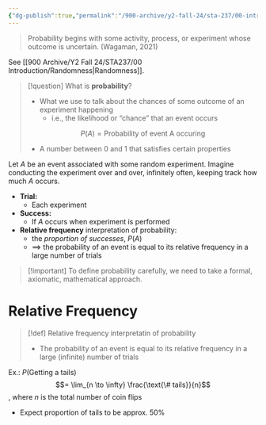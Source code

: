 ```yaml
---
{"dg-publish":true,"permalink":"/900-archive/y2-fall-24/sta-237/00-introduction/probability/","tags":["#lecture","#note","university"],"created":"2024-09-05T10:46:11.000-04:00","updated":"2024-12-31T07:40:55.399-05:00"}
---
```



> Probability begins with some activity, process, or experiment whose outcome is uncertain. (Wagaman, 2021)

See [[900 Archive/Y2 Fall 24/STA237/00 Introduction/Randomness\|Randomness]].

> [!question] What is **probability**?
> - What we use to talk about the chances of some outcome of an experiment happening
>     - i.e., the likelihood or “chance” that an event occurs
>
> $$P(A) = \text{Probability of event A occuring}$$
> - A number between 0 and 1 that satisfies certain properties

Let $A$ be an event associated with some random experiment.
Imagine conducting the experiment over and over, infinitely often, keeping track how much $A$ occurs.
- **Trial:**
    - Each experiment
- **Success:**
    - If $A$ occurs when experiment is performed
- **Relative frequency** interpretation of probability:
    - the *proportion of successes*, $P(A)$
    - $\implies$ the probability of an event is equal to its relative frequency in a large number of trials

> [!important] To define probability carefully, we need to take a formal, axiomatic, mathematical approach.

# Relative Frequency

> [!def] Relative frequency interpretatin of probability
> - The probability of an event is equal to its relative frequency in a large (infinite) number of trials

Ex.: $P(\text{Getting a tails})$
$$= \lim_{n \to \infty} \frac{\text{\# tails}}{n}$$, where $n$ is the total number of coin flips

- Expect proportion of tails to be approx. 50%
